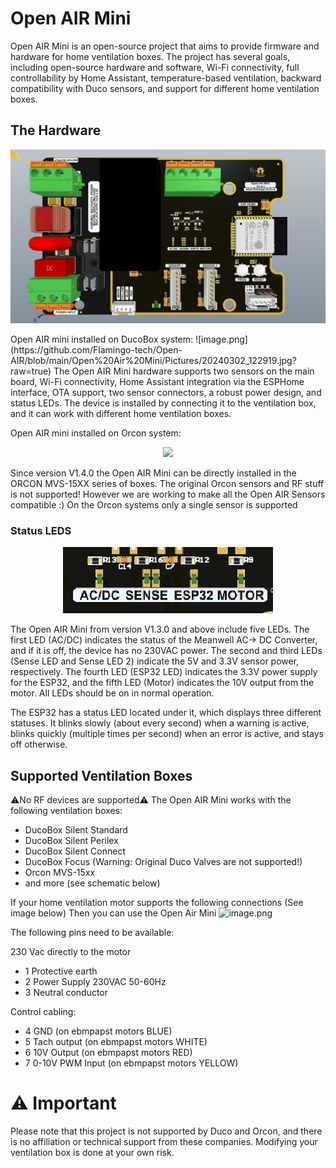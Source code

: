 # Open AIR Mini

Open AIR Mini is an open-source project that aims to provide firmware and hardware for home ventilation boxes. The project has several goals, including open-source hardware and software, Wi-Fi connectivity, full controllability by Home Assistant, temperature-based ventilation, backward compatibility with Duco sensors, and support for different home ventilation boxes.

## The Hardware
<p align="center">
  <img src="https://github.com/Flamingo-tech/Open-AIR/blob/main/Open%20AIR%20Mini/Pictures/Open_AIR_Mini_V1.4.1_ALTIUM.png"/>
</p>
Open AIR mini installed on DucoBox system:
![image.png](https://github.com/Flamingo-tech/Open-AIR/blob/main/Open%20Air%20Mini/Pictures/20240302_122919.jpg?raw=true)
The Open AIR Mini hardware supports two sensors on the main board, Wi-Fi connectivity, Home Assistant integration via the ESPHome interface, OTA support, two sensor connectors, a robust power design, and status LEDs. The device is installed by connecting it to the ventilation box, and it can work with different home ventilation boxes. 

Open AIR mini installed on Orcon system:
<p align="center">
  <img src="https://github.com/Flamingo-tech/Open-AIR/blob/main/Open%20AIR%20Mini/Pictures/20240302_124957.jpg"/>
</p>
Since version V1.4.0 the Open AIR Mini can be directly installed in the ORCON MVS-15XX series of boxes. The original Orcon sensors and RF stuff is not supported! However we are working to make all the Open AIR Sensors compatible :)
On the Orcon systems only a single sensor is supported


### Status LEDS
<p align="center">
  <img src="https://github.com/Flamingo-tech/Open-AIR/blob/main/Open%20Air%20Mini/Pictures/Open_AIR_Mini_LEDS.png"/>
</p>
The Open AIR Mini from version V1.3.0 and above include five LEDs. The first LED (AC/DC) indicates the status of the Meanwell AC-> DC Converter, and if it is off, the device has no 230VAC power. The second and third LEDs (Sense LED and Sense LED 2) indicate the 5V and 3.3V sensor power, respectively. The fourth LED (ESP32 LED) indicates the 3.3V power supply for the ESP32, and the fifth LED (Motor) indicates the 10V output from the motor. All LEDs should be on in normal operation. 

The ESP32 has a status LED located under it, which displays three different statuses. It blinks slowly (about every second) when a warning is active, blinks quickly (multiple times per second) when an error is active, and stays off otherwise.

## Supported Ventilation Boxes
⚠No RF devices are supported⚠
The Open AIR Mini works with the following ventilation boxes:
 - DucoBox Silent Standard
 - DucoBox Silent Perilex
 - DucoBox Silent Connect
 - DucoBox Focus (Warning: Original Duco Valves are not supported!)
 - Orcon MVS-15xx
 - and more (see schematic below)
 
 If your home ventilation motor supports the following connections (See image below) Then you can use the Open Air Mini
 ![image.png](https://www.flamingo-tech.nl/wp-content/uploads/2022/11/EBM2.png) 
 
The following pins need to be available:

230 Vac directly to the motor
 - 1 Protective earth
 - 2 Power Supply 230VAC 50-60Hz
 - 3 Neutral conductor
 
 Control cabling:
 - 4 GND (on ebmpapst motors BLUE)
 - 5 Tach output (on ebmpapst motors WHITE)
 - 6 10V Output (on ebmpapst motors RED)
 - 7 0-10V PWM Input (on ebmpapst motors YELLOW)
 

# ⚠ Important

Please note that this project is not supported by Duco and Orcon, and there is no affiliation or technical support from these companies. Modifying your ventilation box is done at your own risk.
